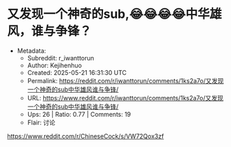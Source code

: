 # 又发现一个神奇的sub,😂😂😂😂中华雄风，谁与争锋？

- Metadata:
  - Subreddit: r_iwanttorun
  - Author: Kejihenhuo
  - Created: 2025-05-21 16:31:30 UTC
  - Permalink: https://reddit.com/r/iwanttorun/comments/1ks2a7o/又发现一个神奇的sub中华雄风谁与争锋/
  - URL: https://www.reddit.com/r/iwanttorun/comments/1ks2a7o/又发现一个神奇的sub中华雄风谁与争锋/
  - Ups: 26 | Ratio: 0.77 | Comments: 19
  - Flair: 讨论


<https://www.reddit.com/r/ChineseCock/s/VW72Qox3zf>

